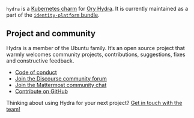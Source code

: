 `hydra` is a [Kubernetes charm](https://juju.is/docs/olm/charmed-operator) for [Ory Hydra](https://github.com/ory/hydra). It is currently maintained as a part of the [`identity-platform` bundle](https://charmhub.io/identity-platform).


## Project and community

Hydra is a member of the Ubuntu family. It’s an open source project that warmly welcomes community projects, contributions, suggestions, fixes and constructive feedback.

- [Code of conduct](https://ubuntu.com/community/code-of-conduct)
- [Join the Discourse community forum](https://discourse.charmhub.io/tag/identity)
- [Join the Mattermost community chat](https://chat.charmhub.io/charmhub/channels/iam-platform)
- [Contribute on GitHub](https://github.com/canonical/hydra-operator)

Thinking about using Hydra for your next project? [Get in touch with the team!](https://chat.charmhub.io/charmhub/channels/iam-platform)

